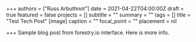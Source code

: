+++
authors = ["Russ Arbuthnot"]
date = 2021-04-22T04:00:00Z
draft = true
featured = false
projects = []
subtitle = ""
summary = ""
tags = []
title = "Test Tech Post"
[image]
caption = ""
focal_point = ""
placement = nil

+++
Sample blog post from forestry.io interface. Here is more info.